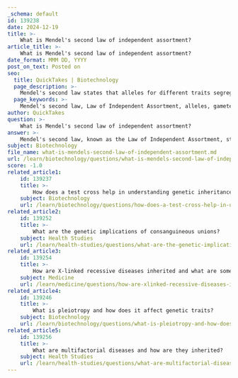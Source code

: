```yaml
---
_schema: default
id: 139238
date: 2024-12-19
title: >-
    What is Mendel's second law of independent assortment?
article_title: >-
    What is Mendel's second law of independent assortment?
date_format: MMM DD, YYYY
post_on_text: Posted on
seo:
  title: QuickTakes | Biotechnology
  page_description: >-
    Mendel's second law states that alleles for different traits segregate independently during gamete formation, resulting in genetic variability and a 9:3:3:1 phenotypic ratio in dihybrid crosses, with exceptions for closely linked genes.
  page_keywords: >-
    Mendel's second law, Law of Independent Assortment, alleles, gametes, inheritance, traits, meiosis, dihybrid cross, genetic combinations, phenotypic ratio, genetic linkage, pea plants, Gregor Mendel
author: QuickTakes
question: >-
    What is Mendel's second law of independent assortment?
answer: >-
    Mendel's second law, known as the Law of Independent Assortment, states that alleles for different traits segregate independently of one another during the formation of gametes. This principle was first articulated by Gregor Mendel in the 19th century based on his experiments with pea plants (Pisum sativum). \n\nThe Law of Independent Assortment posits that the inheritance of one trait does not influence the inheritance of another trait, provided that the genes for these traits are located on different chromosomes or are far apart on the same chromosome. This means that during meiosis, the alleles for different genes assort into gametes randomly, leading to a variety of genetic combinations in the offspring. For example, if a plant has genes for both seed color and seed shape, the allele for seed color will segregate independently from the allele for seed shape during gamete formation.\n\nMendel's observations led him to conclude that the expected phenotypic ratio for a dihybrid cross (involving two traits) would be 9:3:3:1, which reflects the independent assortment of the alleles. However, it is important to note that this law has exceptions, particularly for genes that are closely linked on the same chromosome, as they may not assort independently due to genetic linkage.\n\nIn summary, Mendel's second law highlights the complexity and variability of genetic inheritance, explaining why siblings from the same parents can exhibit a wide range of traits.
subject: Biotechnology
file_name: what-is-mendels-second-law-of-independent-assortment.md
url: /learn/biotechnology/questions/what-is-mendels-second-law-of-independent-assortment
score: -1.0
related_article1:
    id: 139237
    title: >-
        How does a test cross help in understanding genetic inheritance?
    subject: Biotechnology
    url: /learn/biotechnology/questions/how-does-a-test-cross-help-in-understanding-genetic-inheritance
related_article2:
    id: 139252
    title: >-
        What are the genetic implications of consanguineous unions?
    subject: Health Studies
    url: /learn/health-studies/questions/what-are-the-genetic-implications-of-consanguineous-unions
related_article3:
    id: 139254
    title: >-
        How are X-linked recessive diseases inherited and what are some examples?
    subject: Medicine
    url: /learn/medicine/questions/how-are-xlinked-recessive-diseases-inherited-and-what-are-some-examples
related_article4:
    id: 139246
    title: >-
        What is pleiotropy and how does it affect genetic traits?
    subject: Biotechnology
    url: /learn/biotechnology/questions/what-is-pleiotropy-and-how-does-it-affect-genetic-traits
related_article5:
    id: 139256
    title: >-
        What are multifactorial diseases and how are they inherited?
    subject: Health Studies
    url: /learn/health-studies/questions/what-are-multifactorial-diseases-and-how-are-they-inherited
---
```


&nbsp;